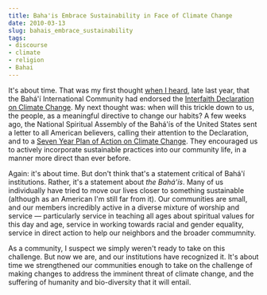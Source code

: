 ```yaml
---
title: Baha'is Embrace Sustainability in Face of Climate Change
date: 2010-03-13
slug: bahais_embrace_sustainability
tags:
- discourse
- climate
- religion
- Bahai
---
```


It's about time. That was my first thought [when I heard](http://news.bahai.org/story/742), late last year, that the
Bah&aacute;'&iacute; International Community had endorsed the [Interfaith Declaration on Climate
Change](http://www.interfaithdeclaration.org/). My next thought was: when will this trickle down to us, the people,
as a meaningful directive to change our habits? A few weeks ago, the National
Spiritual Assembly of the Bah&aacute;'&iacute;s of the United States sent a
letter to all American believers, calling their attention to the Declaration,
and to a [Seven Year Plan of
Action on Climate Change](http://www.bcca.org/ief/bic/bicccap.html). They encouraged us to actively incorporate
sustainable practices into our community life, in a manner more direct than ever
before.

<!-- truncate -->

Again: it's about time. But don't think that's a statement critical of
Bah&aacute;'&iacute; institutions. Rather, it's a statement about _the
Bah&aacute;'&iacute;s_. Many of us individually have tried to move our lives
closer to something sustainable (although as an American I'm still far from it).
Our communities are small, and our members incredibly active in a diverse
mixture of worship and service &mdash; particularly service in teaching all ages
about spiritual values for this day and age, service in working towards racial
and gender equality, service in direct action to help our neighbors and the
broader commumnity.

As a community, I suspect we simply weren't ready to take on this challenge. But
now we are, and our institutions have recognized it. It's about time we
strengthened our communities enough to take on the challenge of making changes
to address the imminent threat of climate change, and the suffering of humanity
and bio-diversity that it will entail.
